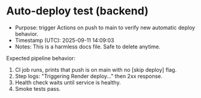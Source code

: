 # Auto-deploy test (backend)

- Purpose: trigger Actions on push to main to verify new automatic deploy behavior.
- Timestamp (UTC): 2025-09-11 14:09:03
- Notes: This is a harmless docs file. Safe to delete anytime.

Expected pipeline behavior:
1) CI job runs, prints that push is on main with no [skip deploy] flag.
2) Step logs: "Triggering Render deploy…" then 2xx response.
3) Health check waits until service is healthy.
4) Smoke tests pass.
